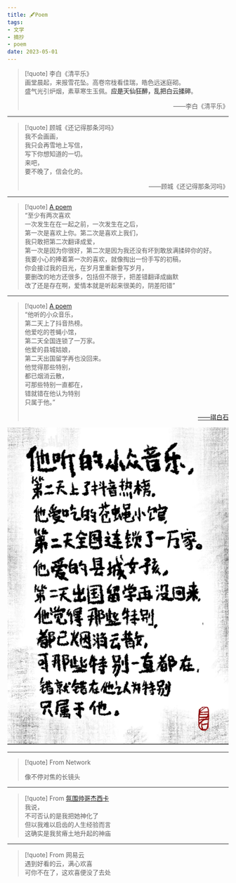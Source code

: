 ```yaml
---
title: 🖋Poem
tags:
- 文学
- 摘抄
- poem
date: 2023-05-01
---
```


> [!quote] 
> 李白《清平乐》<br>
> 画堂晨起，来报雪花坠。高卷帘栊看佳瑞，皓色远迷庭砌。  <br>
> 盛气光引炉烟，素草寒生玉佩。**应是天仙狂醉，乱把白云揉碎**。<br>
> <p style="text-align:right">——李白《清平乐》<p> 

--- 

> [!quote] 
> 顾城《还记得那条河吗》<br>
>  我不会画画，<br>
>  我只会再雪地上写信，<br>
>  写下你想知道的一切。<br>
>  来吧，<br>
>  要不晚了，信会化的。<br>
>  
>  <p style="text-align:right">——顾城《还记得那条河吗》</p>


---


> [!quote] 
> [A poem](https://www.bilibili.com/video/BV1V24y1x7Nh/?buvid=YF4AFCFA7E0887094E329B9A6FADF98BF343&is_story_h5=false&mid=B1quk6Mlu6tnRY8zjwxWeg%3D%3D&p=1&plat_id=116&share_from=ugc&share_medium=iphone&share_plat=ios&share_session_id=4AD8E5F4-D617-499B-9C19-D5897A7EB825&share_source=QQ&share_tag=s_i&timestamp=1679378304&unique_k=tXa4xdJ&up_id=315154029&vd_source=c47136abc78922800b17d6ce79d6e19f) <br>
> “至少有两次喜欢<br>
> 一次发生在在一起之前，一次发生在之后，<br>
> 第一次是喜欢上你。第二次是喜欢上我们，<br>
> 我只敢把第二次翻译成爱，<br>
> 第一次是因为你很好，第二次是因为我还没有坏到敢放满揉碎你的好。<br>
> 我要小心的捧着第一次的喜欢，就像掏出一份手写的初稿，<br>
> 你会接过我的目光，在岁月里重新誊写岁月，<br>
> 要删改的地方还很多，包括但不限于，把差错翻译成幽默<br>
> 改了还是存在啊，爱情本就是听起来很美的，阴差阳错”

---

> [!quote] 
> [A poem](https://www.bilibili.com/video/BV1Vd4y187Tq/?buvid=YF4AFCFA7E0887094E329B9A6FADF98BF343&is_story_h5=false&mid=B1quk6Mlu6tnRY8zjwxWeg%3D%3D&p=1&plat_id=116&share_from=ugc&share_medium=iphone&share_plat=ios&share_session_id=F81E6185-E382-4E78-95FD-3155869F570B&share_source=QQ&share_tag=s_i&timestamp=1679380048&unique_k=Q9GSCLM&up_id=2009238634&vd_source=c47136abc78922800b17d6ce79d6e19f)<br>
>  “他听的小众音乐，<br>
>  第二天上了抖音热榜。<br>
>  他爱吃的苍蝇小馆，<br>
>  第二天全国连锁了一万家。<br>
>  他爱的县城姑娘，<br>
>  第二天出国留学再也没回来。<br>
>  他觉得那些特别，<br>
>  都已烟消云散，<br>
>  可那些特别一直都在，<br>
>  错就错在他认为特别<br>
>  只属于他。”<br>
>  <a href="https://space.bilibili.com/2009238634"><p style="text-align:right">——祺白石</p></a>

![400](literature/attachments/Pasted%20image%2020230321143300.png)

--- 

> [!quote] 
>  From Network
>  
>  像不停对焦的长镜头


--- 

> [!quote] 
>  From [氛围帅哥杰西卡](https://www.xiaohongshu.com/explore/649164b300000000140270e7)
>  <br>
>  我说，<br>
>  不可否认的是我把她神化了<br>
>  但以我难以启齿的人生经验而言<br>
>  这确实是我贫瘠土地升起的神庙<br>
>  

---

> [!quote] 
> From 网易云
> <br>
> 遇到好看的云，满心欢喜<br>
> 可你不在了，这欢喜便没了去处

